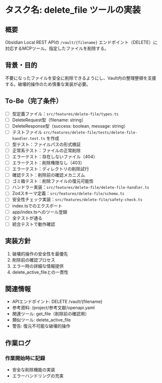 # タスク名: delete_file ツールの実装

## 概要
Obsidian Local REST APIの `/vault/{filename}` エンドポイント（DELETE）に対応するMCPツール。指定したファイルを削除する。

## 背景・目的
不要になったファイルを安全に削除できるようにし、Vault内の整理整頓を支援する。破壊的操作のため慎重な実装が必要。

## To-Be（完了条件）
- [ ] 型定義ファイル：`src/features/delete-file/types.ts`
- [ ] DeleteRequest型（filename: string）
- [ ] DeleteResponse型（success: boolean, message: string）
- [ ] テストファイル `src/features/delete-file/tests/delete-file-handler.test.ts` を作成
- [ ] 型テスト：ファイルパスの形式検証
- [ ] 正常系テスト：ファイルの正常削除
- [ ] エラーテスト：存在しないファイル（404）
- [ ] エラーテスト：削除権限なし（403）
- [ ] エラーテスト：ディレクトリの削除試行
- [ ] 確認テスト：削除前の確認メカニズム
- [ ] ゴミ箱テスト：削除ファイルの復元可能性
- [ ] ハンドラー実装：`src/features/delete-file/delete-file-handler.ts`
- [ ] Zodスキーマ定義：`src/features/delete-file/schema.ts`
- [ ] 安全性チェック実装：`src/features/delete-file/safety-check.ts`
- [ ] index.tsでのエクスポート
- [ ] app/index.tsへのツール登録
- [ ] 全テストが通る
- [ ] 統合テストで動作確認

## 実装方針
1. 破壊的操作の安全性を最優先
2. 削除前の確認プロセス
3. エラー時の詳細な情報提供
4. delete_active_fileとの一貫性

## 関連情報
- APIエンドポイント: DELETE /vault/{filename}
- 参考資料: /project/参考文献/openapi.yaml
- 関連ツール: get_file（削除前の確認用）
- 類似ツール: delete_active_file
- 警告: 復元不可能な破壊的操作

## 作業ログ
### 作業開始時に記録
- 安全な削除機能の実装
- エラーハンドリングの充実